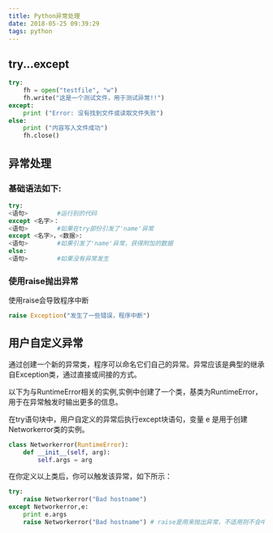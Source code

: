 ```yaml
---
title: Python异常处理
date: 2018-05-25 09:39:29
tags: python
---
```


## try...except

```python
try:
    fh = open("testfile", "w")
    fh.write("这是一个测试文件，用于测试异常!!")
except:
    print ("Error: 没有找到文件或读取文件失败")
else:
    print ("内容写入文件成功")
    fh.close()
```

## 异常处理

### 基础语法如下:

```python
try:
<语句>        #运行别的代码
except <名字>：
<语句>        #如果在try部份引发了'name'异常
except <名字>，<数据>:
<语句>        #如果引发了'name'异常，获得附加的数据
else:
<语句>        #如果没有异常发生
```


### 使用raise抛出异常

使用raise会导致程序中断

```python
raise Exception("发生了一些错误，程序中断")
```

## 用户自定义异常

通过创建一个新的异常类，程序可以命名它们自己的异常。异常应该是典型的继承自Exception类，通过直接或间接的方式。

以下为与RuntimeError相关的实例,实例中创建了一个类，基类为RuntimeError，用于在异常触发时输出更多的信息。

在try语句块中，用户自定义的异常后执行except块语句，变量 e 是用于创建Networkerror类的实例。

```python
class Networkerror(RuntimeError):
    def __init__(self, arg):
        self.args = arg
```
在你定义以上类后，你可以触发该异常，如下所示：

```python
try:
    raise Networkerror("Bad hostname")
except Networkerror,e:
    print e.args
    raise Networkerror("Bad hostname") # raise是用来抛出异常，不适用则不会中断程序
```
